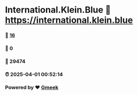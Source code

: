 # International.Klein.Blue :link: https://international.klein.blue 
### :page_facing_up: [16](https://international.klein.blue/tag.html) 
### :speech_balloon: 0 
### :hibiscus: 29474 
### :alarm_clock: 2025-04-01 00:52:14 
### Powered by :heart: [Gmeek](https://github.com/Meekdai/Gmeek)
